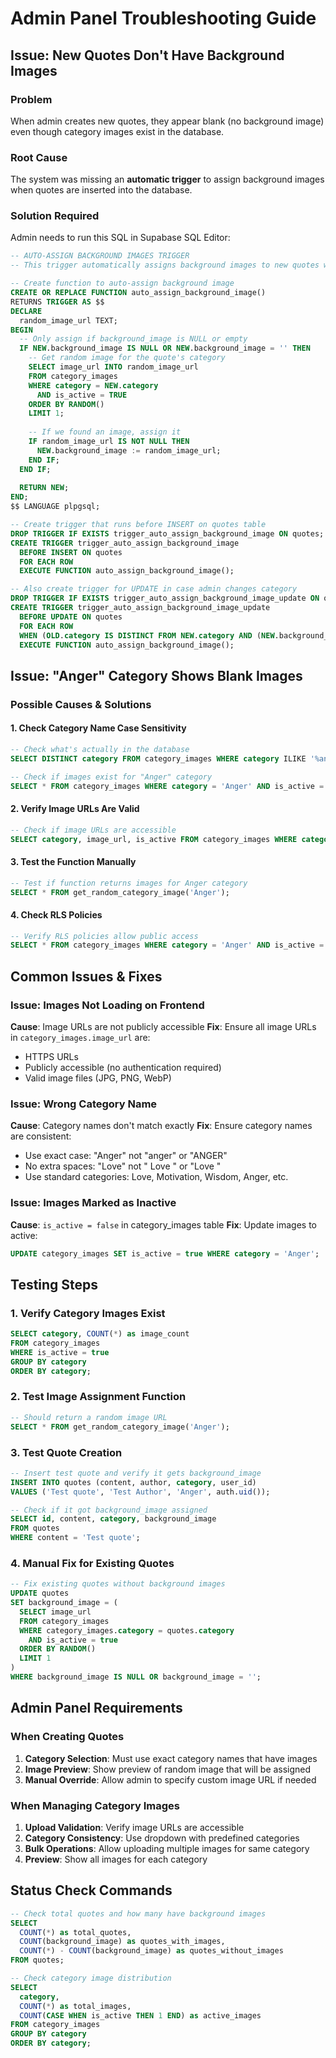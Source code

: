 # Admin Panel Troubleshooting Guide

## Issue: New Quotes Don't Have Background Images

### Problem
When admin creates new quotes, they appear blank (no background image) even though category images exist in the database.

### Root Cause
The system was missing an **automatic trigger** to assign background images when quotes are inserted into the database.

### Solution Required
Admin needs to run this SQL in Supabase SQL Editor:

```sql
-- AUTO-ASSIGN BACKGROUND IMAGES TRIGGER
-- This trigger automatically assigns background images to new quotes when they are inserted

-- Create function to auto-assign background image
CREATE OR REPLACE FUNCTION auto_assign_background_image()
RETURNS TRIGGER AS $$
DECLARE
  random_image_url TEXT;
BEGIN
  -- Only assign if background_image is NULL or empty
  IF NEW.background_image IS NULL OR NEW.background_image = '' THEN
    -- Get random image for the quote's category
    SELECT image_url INTO random_image_url
    FROM category_images 
    WHERE category = NEW.category 
      AND is_active = TRUE
    ORDER BY RANDOM()
    LIMIT 1;
    
    -- If we found an image, assign it
    IF random_image_url IS NOT NULL THEN
      NEW.background_image := random_image_url;
    END IF;
  END IF;
  
  RETURN NEW;
END;
$$ LANGUAGE plpgsql;

-- Create trigger that runs before INSERT on quotes table
DROP TRIGGER IF EXISTS trigger_auto_assign_background_image ON quotes;
CREATE TRIGGER trigger_auto_assign_background_image
  BEFORE INSERT ON quotes
  FOR EACH ROW
  EXECUTE FUNCTION auto_assign_background_image();

-- Also create trigger for UPDATE in case admin changes category
DROP TRIGGER IF EXISTS trigger_auto_assign_background_image_update ON quotes;
CREATE TRIGGER trigger_auto_assign_background_image_update
  BEFORE UPDATE ON quotes
  FOR EACH ROW
  WHEN (OLD.category IS DISTINCT FROM NEW.category AND (NEW.background_image IS NULL OR NEW.background_image = ''))
  EXECUTE FUNCTION auto_assign_background_image();
```

## Issue: "Anger" Category Shows Blank Images

### Possible Causes & Solutions

#### 1. Check Category Name Case Sensitivity
```sql
-- Check what's actually in the database
SELECT DISTINCT category FROM category_images WHERE category ILIKE '%anger%';

-- Check if images exist for "Anger" category
SELECT * FROM category_images WHERE category = 'Anger' AND is_active = true;
```

#### 2. Verify Image URLs Are Valid
```sql
-- Check if image URLs are accessible
SELECT category, image_url, is_active FROM category_images WHERE category = 'Anger';
```

#### 3. Test the Function Manually
```sql
-- Test if function returns images for Anger category
SELECT * FROM get_random_category_image('Anger');
```

#### 4. Check RLS Policies
```sql
-- Verify RLS policies allow public access
SELECT * FROM category_images WHERE category = 'Anger' AND is_active = true;
```

## Common Issues & Fixes

### Issue: Images Not Loading on Frontend
**Cause**: Image URLs are not publicly accessible
**Fix**: Ensure all image URLs in `category_images.image_url` are:
- HTTPS URLs
- Publicly accessible (no authentication required)
- Valid image files (JPG, PNG, WebP)

### Issue: Wrong Category Name
**Cause**: Category names don't match exactly
**Fix**: Ensure category names are consistent:
- Use exact case: "Anger" not "anger" or "ANGER"
- No extra spaces: "Love" not " Love " or "Love "
- Use standard categories: Love, Motivation, Wisdom, Anger, etc.

### Issue: Images Marked as Inactive
**Cause**: `is_active = false` in category_images table
**Fix**: Update images to active:
```sql
UPDATE category_images SET is_active = true WHERE category = 'Anger';
```

## Testing Steps

### 1. Verify Category Images Exist
```sql
SELECT category, COUNT(*) as image_count 
FROM category_images 
WHERE is_active = true 
GROUP BY category 
ORDER BY category;
```

### 2. Test Image Assignment Function
```sql
-- Should return a random image URL
SELECT * FROM get_random_category_image('Anger');
```

### 3. Test Quote Creation
```sql
-- Insert test quote and verify it gets background_image
INSERT INTO quotes (content, author, category, user_id) 
VALUES ('Test quote', 'Test Author', 'Anger', auth.uid());

-- Check if it got background_image assigned
SELECT id, content, category, background_image 
FROM quotes 
WHERE content = 'Test quote';
```

### 4. Manual Fix for Existing Quotes
```sql
-- Fix existing quotes without background images
UPDATE quotes 
SET background_image = (
  SELECT image_url 
  FROM category_images 
  WHERE category_images.category = quotes.category 
    AND is_active = true 
  ORDER BY RANDOM() 
  LIMIT 1
)
WHERE background_image IS NULL OR background_image = '';
```

## Admin Panel Requirements

### When Creating Quotes
1. **Category Selection**: Must use exact category names that have images
2. **Image Preview**: Show preview of random image that will be assigned
3. **Manual Override**: Allow admin to specify custom image URL if needed

### When Managing Category Images
1. **Upload Validation**: Verify image URLs are accessible
2. **Category Consistency**: Use dropdown with predefined categories
3. **Bulk Operations**: Allow uploading multiple images for same category
4. **Preview**: Show all images for each category

## Status Check Commands

```sql
-- Check total quotes and how many have background images
SELECT 
  COUNT(*) as total_quotes,
  COUNT(background_image) as quotes_with_images,
  COUNT(*) - COUNT(background_image) as quotes_without_images
FROM quotes;

-- Check category image distribution
SELECT 
  category, 
  COUNT(*) as total_images,
  COUNT(CASE WHEN is_active THEN 1 END) as active_images
FROM category_images 
GROUP BY category 
ORDER BY category;
```